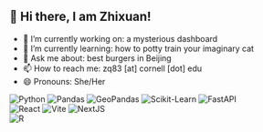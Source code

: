 ## 👋 Hi there, I am Zhixuan!

<!--
**Navxihziq/Navxihziq** is a ✨ _special_ ✨ repository because its `README.md` (this file) appears on your GitHub profile.

Here are some ideas to get you started:-->

- 🔭 I’m currently working on: a mysterious dashboard
- 🌱 I’m currently learning: how to potty train your imaginary cat
- 💬 Ask me about: best burgers in Beijing
- 📫 How to reach me: zq83 [at] cornell [dot] edu
- 😄 Pronouns: She/Her

<!--
- 🤔 I’m looking for help with: tying shoes
- 👯 I’m looking to collaborate on: world peace
- ⚡ Fun fact: Reach out and see
-->

![Python](https://img.shields.io/badge/Python-3776AB?style=flat-square&logo=python&logoColor=white)
![Pandas](https://img.shields.io/badge/Pandas-150458?style=flat-square&logo=pandas&logoColor=white)
![GeoPandas](https://img.shields.io/badge/GeoPandas-139C5A?style=flat-square&logo=geopandas&logoColor=white)
![Scikit-Learn](https://img.shields.io/badge/sklearn-F7931E?style=flat-square&logo=scikit-learn&logoColor=white)
![FastAPI](https://img.shields.io/badge/FastAPI-009688?style=flat-square&logo=fastapi&logoColor=white)
<br>
![React](https://img.shields.io/badge/React-61DAFB?style=flat-square&logo=react&logoColor=grey)
![Vite](https://img.shields.io/badge/Vite-646CFF?style=flat-square&logo=vite&logoColor=white)
![NextJS](https://img.shields.io/badge/NextJS-000000?style=flat-square&logo=vite&logoColor=white)
<br>
![R](https://img.shields.io/badge/R-276DC3?style=flat-square&logo=r)
